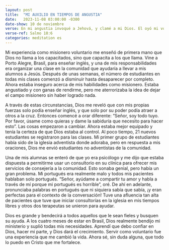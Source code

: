 ```yaml
---
layout: post
title:  "MI AUXILIO EN TIEMPOS DE ANGUSTIA"
date:   2023-11-08 03:00:00 -0300 
date-show: 10 de noviembre
verse: En mi angustia invoqué a Jehová, y clamé a mi Dios. El oyó mi voz desde su templo, y mi clamor llegó delante de él, a sus oídos
verse-ref: Salmo 18:6
categories: meditation es
---
```


Mi experiencia como misionero voluntario me enseñó de primera mano que Dios no llama a los capacitados, sino que capacita a los que llama. Vine a Porto Alegre, Brasil, para enseñar inglés, y una de mis responsabilidades era organizar una clase en la comunidad que ayudaría a llevar a mis alumnos a Jesús. Después de unas semanas, el número de estudiantes en todas mis clases comenzó a disminuir hasta desaparecer por completo. Ahora estaba inseguro acerca de mis habilidades como misionero. Estaba angustiado y con ganas de rendirme, pero me aterrorizaba la idea de dejar el campo misionero sin haber logrado nada.

A través de estas circunstancias, Dios me reveló que con mis propias fuerzas solo podía enseñar inglés, y que solo por su poder podía atraer a otros a la cruz. Entonces comencé a orar diferente: “Señor, soy todo tuyo. Por favor, úsame como quieras y dame la sabiduría que necesito para hacer esto”. Las cosas empezaron a cambiar. Ahora estaba mejor equipado y tenía la certeza de que Dios estaba al control. Al poco tiempo, 21 nuevos estudiantes se registraron para las clases. Mi primer grupo de estudiantes había sido de la iglesia adventista donde adoraba, pero en respuesta a mis oraciones, Dios me envió estudiantes no adventistas de la comunidad. 

Una de mis alumnas se enteró de que yo era psicólogo y me dijo que estaba dispuesta a permitirme usar un consultorio en su clínica para ofrecer mis servicios de consejería a la comunidad. Esto sonaba genial, pero había un gran problema. Mi portugués era realmente malo y todos mis pacientes hablaban solo portugués. “Señor, ayúdame a compartir tu amor y habla a través de mí porque mi portugués es horrible”, oré. De ahí en adelante, pronunciaba palabras en portugués que ni siquiera sabía que sabía, ¡y eran perfectas para el contexto de la conversación! Tuve una afluencia tan alta de pacientes que tuve que iniciar consultorías en la iglesia en mis tiempos libres y otros dos terapeutas se unieron para ayudar.

Dios es grande y bendecirá a todos aquellos que le sean fieles y busquen su ayuda. A los cuatro meses de estar en Brasil, Dios realmente bendijo mi ministerio y suplió todas mis necesidades. Aprendí que debo confiar en Dios, hacer mi parte, y Dios dará el crecimiento. Servir como voluntario fue una experiencia que me cambió la vida. Ahora sé, sin duda alguna, que todo lo puedo en Cristo que me fortalece.
